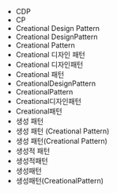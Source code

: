 ﻿- CDP
- CP
- Creational Design Pattern
- Creational DesignPattern
- Creational Pattern
- Creational 디자인 패턴
- Creational 디자인패턴
- Creational 패턴
- CreationalDesignPattern
- CreationalPattern
- Creational디자인패턴
- Creational패턴
- 생성 패턴
- 생성 패턴 (Creational Pattern)
- 생성 패턴(Creational Pattern)
- 생성적 패턴
- 생성적패턴
- 생성패턴
- 생성패턴(CreationalPattern)

